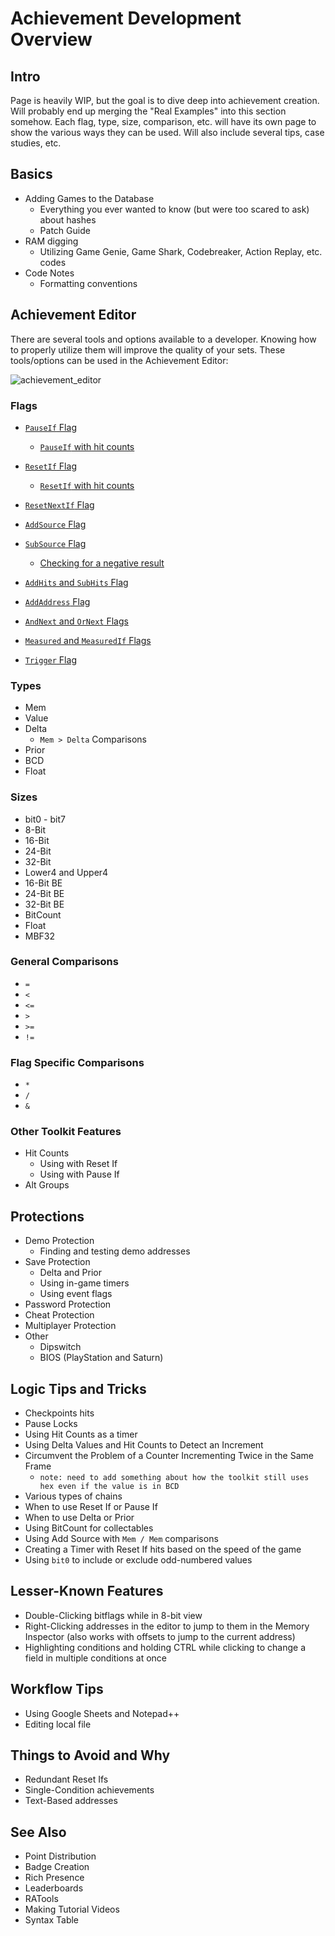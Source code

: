 # Achievement Development Overview

## Intro

Page is heavily WIP, but the goal is to dive deep into achievement creation. Will probably end up merging the "Real Examples" into this section somehow. Each flag, type, size, comparison, etc. will have its own page to show the various ways they can be used. Will also include several tips, case studies, etc.

## Basics

- Adding Games to the Database
  - Everything you ever wanted to know (but were too scared to ask) about hashes
  - Patch Guide
- RAM digging
  - Utilizing Game Genie, Game Shark, Codebreaker, Action Replay, etc. codes
- Code Notes
  - Formatting conventions

## Achievement Editor

There are several tools and options available to a developer. Knowing how to properly utilize them will improve the quality of your sets. These tools/options can be used in the Achievement Editor:

![achievement_editor](https://user-images.githubusercontent.com/45054151/128662028-74e64baf-46ff-4c9f-9837-3684bfb42ad8.png)

### Flags

- <a name="pauseif"></a>[`PauseIf` Flag](PauseIf-Flag)

  - <a name="pauseif-with-hit-counts"></a>[`PauseIf` with hit counts](PauseIf-Flag#pauseif-with-hit-counts)

- <a name="resetif"></a>[`ResetIf` Flag](ResetIf-Flag)

  - <a name="resetif-with-hit-counts"></a>[`ResetIf` with hit counts](ResetIf-Flag#resetif-with-hit-counts)

- <a name="resetnextif"></a>[`ResetNextIf` Flag](ResetNextIf-Flag)

- <a name="addsource"></a>[`AddSource` Flag](AddSource-Flag)

- <a name="subsource"></a>[`SubSource` Flag](SubSource-Flag)

  - <a name="checking-for-a-negative-result"></a>[Checking for a negative result](SubSource-Flag#checking-for-a-negative-result)

- <a name="addhits"></a>[`AddHits` and `SubHits` Flag](AddHits-and-SubHits-Flag)

- <a name="addaddress"></a>[`AddAddress` Flag](AddAddress-Flag)

- <a name="andnext"></a>[`AndNext` and `OrNext` Flags](AndNext-and-OrNext-Flags)

- <a name="measured"></a>[`Measured` and `MeasuredIf` Flags](Measured-Flag)

- <a name="trigger"></a>[`Trigger` Flag](Trigger-Flag)

### Types

- Mem
- Value
- Delta
  - `Mem > Delta` Comparisons
- Prior
- BCD
- Float

### Sizes

- bit0 - bit7
- 8-Bit
- 16-Bit
- 24-Bit
- 32-Bit
- Lower4 and Upper4
- 16-Bit BE
- 24-Bit BE
- 32-Bit BE
- BitCount
- Float
- MBF32

### General Comparisons

- `=`
- `<`
- `<=`
- `>`
- `>=`
- `!=`

### Flag Specific Comparisons

- `*`
- `/`
- `&`

### Other Toolkit Features

- Hit Counts
  - Using with Reset If
  - Using with Pause If
- Alt Groups

## Protections

- Demo Protection
  - Finding and testing demo addresses
- Save Protection
  - Delta and Prior
  - Using in-game timers
  - Using event flags
- Password Protection
- Cheat Protection
- Multiplayer Protection
- Other
  - Dipswitch
  - BIOS (PlayStation and Saturn)

## Logic Tips and Tricks

- Checkpoints hits
- Pause Locks
- Using Hit Counts as a timer
- Using Delta Values and Hit Counts to Detect an Increment
- Circumvent the Problem of a Counter Incrementing Twice in the Same Frame
  - `note: need to add something about how the toolkit still uses hex even if the value is in BCD`
- Various types of chains
- When to use Reset If or Pause If
- When to use Delta or Prior
- Using BitCount for collectables
- Using Add Source with `Mem / Mem` comparisons
- Creating a Timer with Reset If hits based on the speed of the game
- Using `bit0` to include or exclude odd-numbered values

## Lesser-Known Features

- Double-Clicking bitflags while in 8-bit view
- Right-Clicking addresses in the editor to jump to them in the Memory Inspector (also works with offsets to jump to the current address)
- Highlighting conditions and holding CTRL while clicking to change a field in multiple conditions at once

## Workflow Tips

- Using Google Sheets and Notepad++
- Editing local file

## Things to Avoid and Why

- Redundant Reset Ifs
- Single-Condition achievements
- Text-Based addresses

## See Also

- Point Distribution
- Badge Creation
- Rich Presence
- Leaderboards
- RATools
- Making Tutorial Videos
- Syntax Table
